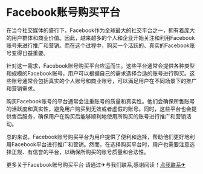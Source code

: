 # Facebook账号购买平台

在当今社交媒体的盛行下，Facebook作为全球最大的社交平台之一，拥有着庞大的用户群体和商业价值。因此，越来越多的个人和企业开始关注和利用Facebook账号来进行推广和营销。而在这个过程中，购买一个活跃的、真实的Facebook账号变得日益重要。

针对这一需求，Facebook账号购买平台应运而生。这些平台通常会提供各种类型和规模的Facebook账号，用户可以根据自己的需求选择合适的账号进行购买。这些账号通常会包括真实的个人账号和商业账号，可以满足用户在不同场景下的推广和营销需求。

购买Facebook账号的平台通常会注重账号的质量和真实性。他们会确保所售账号的活跃度和真实性，避免用户购买到无效或者虚假的账号。同时，这些平台也会提供售后服务，确保用户在购买后能够顺利地使用所购买的账号进行推广和营销活动。

总的来说，Facebook账号购买平台为用户提供了便利和选择，帮助他们更好地利用Facebook平台进行推广和营销。然而，在选择购买平台时，用户也需要注意选择正规、有信誉的平台，以确保所购买的账号质量和合法性。

更多关于Facebook账号购买平台 请通过✈与我们联系,感谢阅读！[点我联系✈](https://in.G208.com)